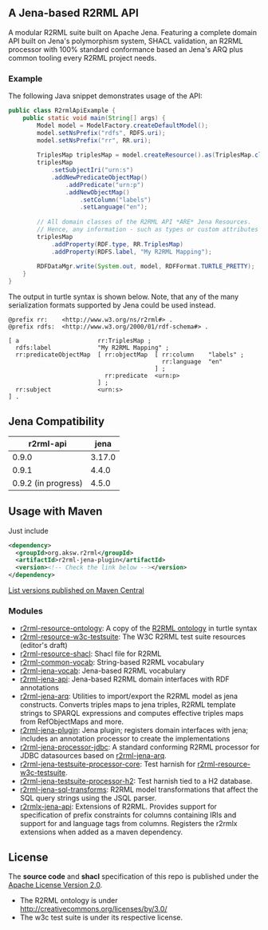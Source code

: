 ## A Jena-based R2RML API

A modular R2RML suite built on Apache Jena. Featuring a complete domain API built on Jena's polymorphism system, SHACL validation, an R2RML processor with 100% standard conformance based an Jena's ARQ plus common tooling every R2RML project needs. 

### Example

The following Java snippet demonstrates usage of the API:
```java
public class R2rmlApiExample {
	public static void main(String[] args) {
		Model model = ModelFactory.createDefaultModel();
		model.setNsPrefix("rdfs", RDFS.uri);
		model.setNsPrefix("rr", RR.uri);
		
		TriplesMap triplesMap = model.createResource().as(TriplesMap.class); 
		triplesMap
			.setSubjectIri("urn:s")
			.addNewPredicateObjectMap()
				.addPredicate("urn:p")
				.addNewObjectMap()
					.setColumn("labels")
					.setLanguage("en");
		
		// All domain classes of the R2RML API *ARE* Jena Resources.
		// Hence, any information - such as types or custom attributes - can be freely attached:
		triplesMap
			.addProperty(RDF.type, RR.TriplesMap)
			.addProperty(RDFS.label, "My R2RML Mapping");
		
		RDFDataMgr.write(System.out, model, RDFFormat.TURTLE_PRETTY);
	}
}
```

The output in turtle syntax is shown below.
Note, that any of the many serialization formats supported by Jena could be used instead.

```turtle
@prefix rr:    <http://www.w3.org/ns/r2rml#> .
@prefix rdfs:  <http://www.w3.org/2000/01/rdf-schema#> .

[ a                      rr:TriplesMap ;
  rdfs:label             "My R2RML Mapping" ;
  rr:predicateObjectMap  [ rr:objectMap  [ rr:column    "labels" ;
                                           rr:language  "en"
                                         ] ;
                           rr:predicate  <urn:p>
                         ] ;
  rr:subject             <urn:s>
] .
```

## Jena Compatibility

|           r2rml-api |  jena  |
|---------------------|--------|
|               0.9.0 | 3.17.0 |
|               0.9.1 |  4.4.0 |
| 0.9.2 (in progress) |  4.5.0 |


## Usage with Maven

Just include
```xml
<dependency>
  <groupId>org.aksw.r2rml</groupId>
  <artifactId>r2rml-jena-plugin</artifactId>
  <version><!-- Check the link below --></version>
</dependency>
```

[List versions published on Maven Central](https://search.maven.org/search?q=g:org.aksw.r2rml%20AND%20a:r2rml-jena-plugin)


### Modules
* [r2rml-resource-ontology](r2rml-resource-ontology): A copy of the [R2RML ontology](https://www.w3.org/ns/r2rml) in turtle syntax
* [r2rml-resource-w3c-testsuite](r2rml-resource-w3c-testsuite): The W3C R2RML test suite resources (editor's draft)
* [r2rml-resource-shacl](r2rml-resource-shacl): Shacl file for R2RML 
* [r2rml-common-vocab](r2rml-common-vocab): String-based R2RML vocabulary
* [r2rml-jena-vocab](r2rml-jena-vocab): Jena-based R2RML vocabulary
* [r2rml-jena-api](r2rml-jena-api): Jena-based R2RML domain interfaces with RDF annotations
* [r2rml-jena-arq](r2rml-jena-arq): Utilities to import/export the R2RML model as jena constructs. Converts triples maps to jena triples, R2RML template strings to SPARQL expressions and computes effective triples maps from RefObjectMaps and more.
* [r2rml-jena-plugin](r2rml-jena-plugin): Jena plugin; registers domain interfaces with jena; includes an annotation processor to create the implementations
* [r2rml-jena-processor-jdbc](r2rml-jena-processor-jdbc): A standard conforming R2RML processor for JDBC datasources based on [r2rml-jena-arq](r2rml-jena-arq).
* [r2rml-jena-testsuite-processor-core](r2rml-jena-testsuite-processor-core): Test harnish for [r2rml-resource-w3c-testsuite](r2rml-resource-w3c-testsuite).
* [r2rml-jena-testsuite-processor-h2](r2rml-jena-testsuite-processor-h2): Test harnish tied to a H2 database.
* [r2rml-jena-sql-transforms](r2rml-jena-sql-transforms): R2RML model transformations that affect the SQL query strings using the JSQL parser.
* [r2rmlx-jena-api](r2rmlx-jena-api): Extensions of R2RML. Provides support for specification of prefix constraints for columns containing IRIs and support for and language tags from columns. Registers the r2rmlx extensions when added as a maven dependency.


## License
The **source code** and **shacl** specification of this repo is published under the [Apache License Version 2.0](LICENSE).


* The R2RML ontology is under http://creativecommons.org/licenses/by/3.0/
* The w3c test suite is under its respective license.

